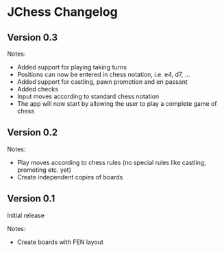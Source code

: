 # JChess Changelog

## Version 0.3

Notes:
* Added support for playing taking turns
* Positions can now be entered in chess notation, i.e. e4, d7, ...
* Added support for castling, pawn promotion and en passant
* Added checks
* Input moves according to standard chess notation
* The app will now start by allowing the user to play a complete game of chess

## Version 0.2

Notes:
* Play moves according to chess rules (no special rules like castling, promoting etc. yet)
* Create independent copies of boards

## Version 0.1

Initial release

Notes:
* Create boards with FEN layout
